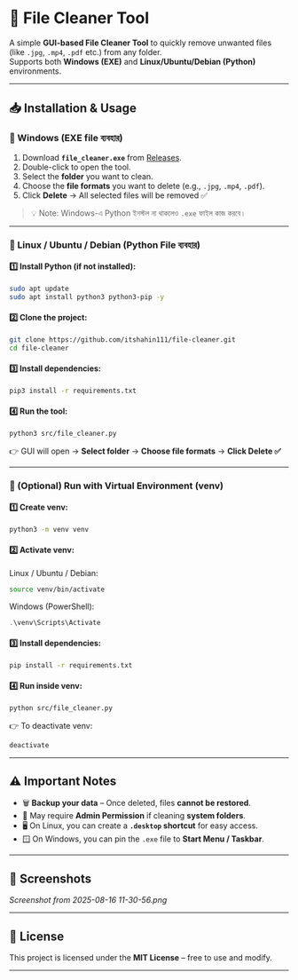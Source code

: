 
# 🧹 File Cleaner Tool

A simple **GUI-based File Cleaner Tool** to quickly remove unwanted files (like `.jpg`, `.mp4`, `.pdf` etc.) from any folder.  
Supports both **Windows (EXE)** and **Linux/Ubuntu/Debian (Python)** environments.

---

## 📥 Installation & Usage

### 🔹 Windows (EXE file ব্যবহার)
1. Download **`file_cleaner.exe`** from [Releases](https://github.com/itshahin111/file-cleaner/tree/master/dist).
2. Double-click to open the tool.
3. Select the **folder** you want to clean.
4. Choose the **file formats** you want to delete (e.g., `.jpg`, `.mp4`, `.pdf`).
5. Click **Delete** → All selected files will be removed ✅

> 💡 Note: Windows-এ Python ইনস্টল না থাকলেও `.exe` ফাইল কাজ করবে।

---

### 🔹 Linux / Ubuntu / Debian (Python File ব্যবহার)

#### 1️⃣ Install Python (if not installed):
```bash
sudo apt update
sudo apt install python3 python3-pip -y
````

#### 2️⃣ Clone the project:

```bash
git clone https://github.com/itshahin111/file-cleaner.git
cd file-cleaner
```

#### 3️⃣ Install dependencies:

```bash
pip3 install -r requirements.txt
```

#### 4️⃣ Run the tool:

```bash
python3 src/file_cleaner.py
```

👉 GUI will open → **Select folder** → **Choose file formats** → **Click Delete ✅**

---

### 🔹 (Optional) Run with Virtual Environment (venv)

#### 1️⃣ Create venv:

```bash
python3 -m venv venv
```

#### 2️⃣ Activate venv:

Linux / Ubuntu / Debian:

```bash
source venv/bin/activate
```

Windows (PowerShell):

```powershell
.\venv\Scripts\Activate
```

#### 3️⃣ Install dependencies:

```bash
pip install -r requirements.txt
```

#### 4️⃣ Run inside venv:

```bash
python src/file_cleaner.py
```

👉 To deactivate venv:

```bash
deactivate
```

---

## ⚠️ Important Notes

* 🗑 **Backup your data** – Once deleted, files **cannot be restored**.
* 🔑 May require **Admin Permission** if cleaning **system folders**.
* 🖥 On Linux, you can create a **`.desktop` shortcut** for easy access.
* 🪟 On Windows, you can pin the `.exe` file to **Start Menu / Taskbar**.

---

## 📸 Screenshots

*Screenshot from 2025-08-16 11-30-56.png*

---

## 📜 License

This project is licensed under the **MIT License** – free to use and modify.

---


